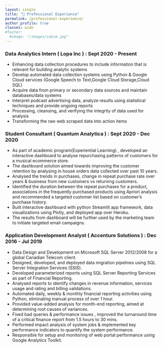 ```yaml
---
layout: single
title: "🏢 Professional Experience"
permalink: /professional-experience/
author_profile: true
classes: wide
#footer:
  #image: "/images/zakim.jpg"
---
```



### Data Analytics Intern ( Lopa Inc ) : Sept 2020 - Present
-	Enhancing data collection procedures to include information that is relevant for building analytic systems <br>
- 	Develop automated data collection systems using Python & Google Cloud services (Google Speech to Text,Google Cloud Storage,Cloud SQL) <br>
- 	Acquire data from primary or secondary data sources and maintain databases/data systems <br>
-	Interpret podcast advertising data, analyze results using statistical techniques and provide ongoing reports <br>
-	Processing, cleansing, and verifying the integrity of data used for analysis <br>
- 	Transforming the raw web scraped data into action items <br>

### Student Consultant ( Quantum Analytica ) : Sept 2020 - Dec 2020
-	As part of academic program(Experiential Learning) , developed an interactive dashboard to analyse repurchasing patterns of customers for a musical ecommerce store. <br>
-	The dashboard solution aimed towards improving the customer retention by analysing in house orders data collected over past 10 years.<br>
-	Analysed the trends in purchases, change in repeat purchase rate over years & business from new customers vs returning customers. <br>
-	Identified the duration between the repeat purchases for a product, associations in the frequently purchased products using Apriori analysis and recommended a targeted customer list based on customer’s purchase history. <br>
-	Built interactive dashboard with python Streamlit app framework, data visualizations using Plotly, and deployed app over Heroku. <br>
-	The results from dashboard will be further used by the marketing team to initiate targeted email campaigns.<br>
	
### Application Development Analyst ( Accenture Solutions ) : Dec 2016 - Jul 2019
-	Data Design and Development on Microsoft SQL Server 2012/2008 for a global Canadian Telecom client. <br>
-	Designed, developed, and deployed data migration pipelines using SQL Server Integration Services (SSIS). <br>
-	Developed parameterized reports using SQL Server Reporting Services as part of Financial Reporting.<br>
-	Analysed reports to identify changes in revenue information, services usage and rating and billing validations.<br>
-	Automated daily, weekly & monthly financial reporting activities using Python, eliminating manual process of over 1 hour.<br>
-	Provided value-added analysis for month-end reporting, aimed at determining root causes of variances.<br>
-	Fixed bad queries & performance issues , improved the turnaround time of a critical finance report from 1.5 hours to 30 mins.<br>
-	Performed impact analysis of system jobs & implemented key performance indicators to quantify the system performance.<br>
-	Responsible for setup and monitoring of web portal performance using Google Analytics Toolkit.<br>

